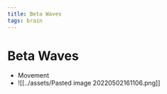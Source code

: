 ```yaml
---
title: Beta Waves
tags: brain
---
```


# Beta Waves
- Movement
- ![[../assets/Pasted image 20220502161106.png]]














































